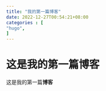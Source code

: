 ```yaml
---
title: "我的第一篇博客"
date: 2022-12-27T00:54:21+08:00
categories : [
"hugo",
]
---
```

# 这是我的第一篇博客

这是我的第一篇**博客**


